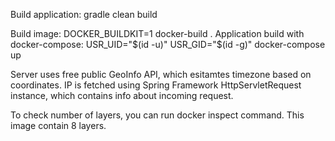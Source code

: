 Build application:
gradle clean build

Build image:
DOCKER_BUILDKIT=1 docker-build .
Application build with docker-compose:
USR_UID="$(id -u)" USR_GID="$(id -g)" docker-compose up

Server uses free public GeoInfo API, which esitamtes timezone based on coordinates. IP is fetched using Spring Framework
HttpServletRequest instance, which contains info about incoming request.

To check number of layers, you can run docker inspect command. This image contain 8 layers.
